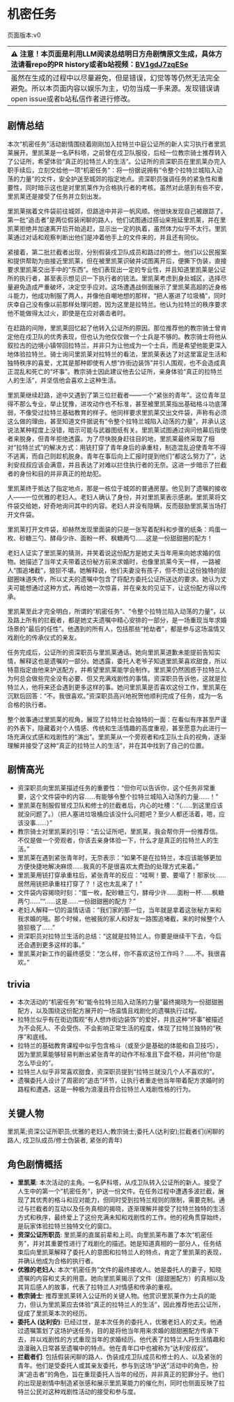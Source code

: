 # 机密任务
页面版本:v0
 

| :warning: 注意！本页面是利用LLM阅读总结明日方舟剧情原文生成，具体方法请看repo的PR history或者b站视频：[BV1gdJ7zqESe](https://www.bilibili.com/video/BV1gdJ7zqESe/)         |
|:----------------------------|
| 虽然在生成的过程中以尽量避免，但是错误，幻觉等等仍然无法完全避免。所以本页面内容以娱乐为主，切勿当成一手来源。发现错误请open issue或者b站私信作者进行修改。|



## 剧情总结
本次“机密任务”活动剧情围绕着刚刚加入拉特兰中庭公证所的新人实习执行者里凯莱展开。里凯莱是一名萨科塔，之前曾在戍卫队服役，后经一位教宗骑士推荐转入了公证所，希望体验“真正的拉特兰人的生活”。公证所的资深职员在里凯莱办完入职手续后，立刻交给他一项“机密任务”：将一份据说拥有“令整个拉特兰城陷入动荡的力量”的文件，安全护送至城郊的指定地点。资深职员强调任务的紧急性和重要性，同时暗示这也是对里凯莱作为合格执行者的考核。虽然对此感到有些不安，里凯莱还是接受了任务并立刻出发。

里凯莱揣着文件袋前往城郊，但路途中并非一帆风顺。他很快发现自己被跟踪了。第一批“追击者”是两位假装闲聊的路人，他们试图通过搭讪来拖延里凯莱，并在里凯莱拒绝并加速离开后开始追赶，显示出一定的执着，虽然体力似乎不太行。里凯莱通过对话和观察判断出他们是冲着他手上的文件来的，并且还有同伙。

紧接着，第二批拦截者出现，分别假装戍卫队成员和路过的修士。他们以公民报案和提供帮助为由接近里凯莱，但在被里凯莱识破并试图离开后，便撕下伪装，直接要求里凯莱交出手中的“东西”。他们表现出一定的专业性，并且知道里凯莱是公证所的执行者，甚至表示想见识一下执行者的铳法。里凯莱考虑到身处城区，选择尽量避免造成严重破坏，决定空手应对。这场遭遇战侧面展示了里凯莱高超的近身格斗能力，他成功制服了两人，并像他自嘲地想的那样，“把人塞进了垃圾桶”，同时庆幸自己没有像以前那样处理问题，因为这里是拉特兰。他认为拉特兰的秩序要求他不能做得太过火，即使是在应对袭击者时。

在赶路的间隙，里凯莱回忆起了他转入公证所的原因。那位推荐他的教宗骑士曾肯定他在戍卫队的优秀表现，但也认为他仅仅做一个士兵是不够的。教宗骑士将他从叙拉古的边境小镇带回拉特兰，并非只为让他成为一个士兵，而是希望他能更深入地体验拉特兰。骑士询问里凯莱对拉特兰的看法，里凯莱表达了对这里富足生活和独特秩序的喜爱，尤其是那种即使有人想“炸街边装饰”并引人围观，也不会造成真正混乱和死亡的“坏事”。教宗骑士因此建议他去公证所，亲身体验“真正的拉特兰人的生活”，并坚信他会喜欢上这种生活。

里凯莱继续赶路，途中又遇到了第三位拦截者——一个“紧张的青年”。这位青年显得不那么专业，举止犹豫，进攻动作也不标准，甚至被里凯莱指出基础格斗功底薄弱，不像受过拉特兰基础教育的样子。他同样要求里凯莱交出文件袋，声称有必须这么做的理由，甚至知道文件据说有“令整个拉特兰城陷入动荡的力量”，并承认这说法某种程度上没错，暗示可能与武器图纸有关。里凯莱试图通过询问他幕后指使者来脱身，但青年拒绝透露。为了尽快脱身赶往目的地，里凯莱最终采取了相对“拉特兰式”的解决方式：用铳打穿了青年身后的承重柱，制造混乱迫使青年不得不逃离，而自己则趁机脱身。青年在事后向上汇报时提到他们“都这么努力了”，达利安叔叔应该会满意，并且表达了对难以拦住执行者的无奈。这进一步暗示了拦截者的身份和目的并非真正的抢劫犯。

里凯莱终于抵达了指定地点，那是一栋位于城郊的普通房屋。他见到了遗嘱的接收人——一位优雅的老妇人。老妇人确认了身份，并对里凯莱表示感谢。里凯莱将文件袋交给她，好奇地询问其中的内容。老妇人并没有隐瞒，反而鼓励里凯莱当场打开文件袋。

里凯莱打开文件袋，却赫然发现里面装的只是一张写着配料和步骤的纸条：鸡蛋一枚、砂糖三勺、酵母少许、面粉一杯、枫糖两勺……这是一份甜甜圈的配方！

老妇人证实了里凯莱的猜测，并笑着说这份配方是她丈夫当年用来向她求婚的信物。她描述了当年丈夫带着这份秘方前来求婚时，也像里凯莱今天一样，一路被人“围追堵截”，狼狈不堪。她解释说，他们夫妻没有孩子，但不想让这份独特的甜甜圈味道失传，所以丈夫的遗嘱中包含了将配方委托公证所送达的要求。她认为丈夫可能想通过这种方式，再给她一次惊喜，并在亲友的见证下，让这份配方得以传承。

里凯莱至此才完全明白，所谓的“机密任务”、“令整个拉特兰陷入动荡的力量”，以及路上所有的拦截者，都是她丈夫遗嘱中精心安排的一部分，是一场重现当年求婚场景的“最后的任性”。他遇到的所有人，包括那些“抢劫者”，都是参与这场温情又戏剧化的传承仪式的亲友。

任务完成后，公证所的资深职员与里凯莱通话。她向里凯莱道歉未能提前告知实情，解释这也是遗嘱的一部分。她透露，委托人老爷子知道里凯莱喜欢甜食，所以特意指定由他来护送配方，并希望里凯莱能学会制作。里凯莱仍然困惑于拉特兰人为何总会做些完全没有必要、但又充满戏剧性的事情。资深职员告诉他，这就是拉特兰人，他将来还会遇到更多这样的事。她问里凯莱是否喜欢这份工作，里凯莱在沉默后回答：“不。我很喜欢。”资深职员高兴地祝贺他顺利完成了任务，成为一名合格的执行者。

整个故事通过里凯莱的视角，展现了拉特兰社会独特的一面：在看似有序甚至严谨的外表下，隐藏着对个人情感、传统和生活情趣的高度重视，甚至愿意为此进行一场充满仪式感和戏剧性的“演出”。里凯莱从一个旁观者和戍卫队士兵的视角，逐渐理解并接受了这种“真正的拉特兰人的生活”，并在其中找到了自己的位置。
## 剧情高光
*   资深职员向里凯莱描述任务的重要性：“但你可以告诉你，这个任务非常重要，这个文件袋中的内容......有能够令整个拉特兰城陷入动荡的力量......！”
*   里凯莱在制服假冒戍卫队和修士的拦截者后，内心的吐槽：“（......到这里应该就没问题了。）（把人塞进垃圾桶应该没什么问题吧？至少人都还活着，嗯，应该没事......）”
*   教宗骑士对里凯莱的引导：“去公证所吧，里凯莱，我会帮你开一份推荐信。不仅是做一个旁观者，你该去亲身体验一下，什么才是真正的拉特兰人的生活。”
*   里凯莱在遇到紧张青年时，无奈表示：“如果不是在拉特兰，本应该能够更加方便快捷地解决麻烦......我真的不是很喜欢太费劲的处理方式来着。”
*   里凯莱用铳打穿承重柱后，紧张青年的反应：“哇啊！要、要塌了！那家伙......居然用铳把承重柱打穿了？！这也太乱来了！”
*   文件袋内容揭晓时刻：“蛋一枚，配砂糖三勺，酵母少许......面粉一杯......枫糖两勺......”“......这是......一份甜甜圈的配方？”
*   老妇人解释一切的温情话语：“我们家的那一位，当年就是拿着这张秘方来和我求婚的哦。那个时候，他被我的家人和好友一路围追堵截，来的时候整个人狼狈极了......”
*   资深职员对拉特兰生活的总结：“这就是拉特兰人。你要是继续干下去，今后还会遇到更多这样的事。”
*   里凯莱对新工作的最终感受：“怎么样，你不喜欢这份工作吗？......不。我很喜欢。”
## trivia
*   本次活动的“机密任务”和“能令拉特兰陷入动荡的力量”最终揭晓为一份甜甜圈配方，以及围绕这份配方展开的一场温情且戏剧化的遗嘱执行过程。
*   拉特兰似乎有在街边围观“有人想炸街边装饰”的爱好，并且这种“坏事”被描述为不会死人、不会受伤、不会影响正常生活的程度，体现了拉特兰独特的“秩序”和底线。
*   拉特兰的基础教育课程中似乎包含格斗（或至少是基础的体能和自卫技巧），因为里凯莱能够轻易判断出紧张青年的动作不标准且下盘不稳，并问他“你是怎么毕业的”。
*   拉特兰人似乎非常喜欢甜食，资深职员提到“拉特兰就没几个人不喜欢的”。
*   遗嘱委托人设计了周密的“追击”环节，让执行者重走他当年带着配方求婚时的路程和遭遇，这是一种极为浪漫且符合拉特兰人戏剧性格的行为。
## 关键人物
里凯莱;资深公证所职员;优雅的老妇人;教宗骑士;委托人(达利安);拦截者们(闲聊的路人, 戍卫队成员/修士伪装者, 紧张的青年)
## 角色剧情概括
-   **里凯莱**: 本次活动的主角。一名萨科塔，从戍卫队转入公证所的新人。接受了人生中的第一个“机密任务”，护送一份文件。在任务过程中遭遇多波拦截，展现了其优秀的格斗和应对能力，但同时受到拉特兰规则的限制，需要克制。通过与拦截者的互动以及任务真相的揭晓，逐渐理解并接受了拉特兰独特的生活方式和秩序，最终爱上了这份充满未知和戏剧性的工作。他的视角贯穿始终，是玩家体验拉特兰独特文化的窗口。
-   **资深公证所职员**: 里凯莱的直属前辈和上司。向里凯莱布置了本次“机密任务”，并对其重要性进行了戏剧化的描述。她是知道真相的一部分人，任务结束后向里凯莱解释了委托人的意图和拉特兰人的特点，肯定了里凯莱的表现，并确认他成为合格的执行者。
-   **优雅的老妇人**: 本次“机密任务”文件的最终接收人。她是委托人的妻子，知晓遗嘱的内容和丈夫的用意。她向里凯莱揭示了文件（甜甜圈配方）的真相以及其背后感人的故事，代表了拉特兰人对情感和传承的重视。
-   **教宗骑士**: 推荐里凯莱转入公证所的关键人物。他赏识里凯莱作为士兵的能力，但认为里凯莱应去体验“真正的拉特兰人的生活”，因此推荐他去公证所，促成了里凯莱本次的经历。
-   **委托人 (达利安)**: 已经过世，是本次任务的委托人，优雅老妇人的丈夫。他通过遗嘱策划了这场护送任务，目的是将他当年用来求婚的甜甜圈配方传承下去，并以戏剧性的方式重现当年的求婚经历。他代表了拉特兰人将生活情趣和浪漫融入日常甚至遗嘱中的特点。他在青年口中也被称为“达利安叔叔”。
-   **拦截者们**: 包括假装闲聊的路人、伪装成戍卫队成员和修士的人、以及紧张的青年。他们是受委托人或其亲友委托，参与到这场“护送”活动中的角色，扮演“追击者”的角色，旨在重现委托人当年的经历，并非真正的犯罪分子。他们的出现是剧情中制造紧张感和展示里凯莱能力的催化剂，同时也侧面反映了拉特兰公民对这种戏剧性活动的接受和参与度。